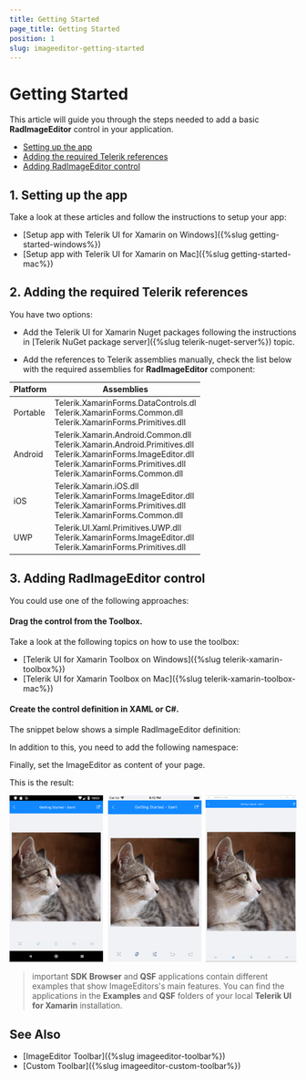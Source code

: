 ```yaml
---
title: Getting Started
page_title: Getting Started
position: 1
slug: imageeditor-getting-started
---
```


# Getting Started

This article will guide you through the steps needed to add a basic **RadImageEditor** control in your application.

* [Setting up the app](#1-setting-up-the-app)
* [Adding the required Telerik references](#2-adding-the-required-telerik-references)
* [Adding RadImageEditor control](#3-adding-radimageeditor-control)

## 1. Setting up the app

Take a look at these articles and follow the instructions to setup your app:

- [Setup app with Telerik UI for Xamarin on Windows]({%slug getting-started-windows%})
- [Setup app with Telerik UI for Xamarin on Mac]({%slug getting-started-mac%})

## 2. Adding the required Telerik references

You have two options:

* Add the Telerik UI for Xamarin Nuget packages following the instructions in [Telerik NuGet package server]({%slug telerik-nuget-server%}) topic.

* Add the references to Telerik assemblies manually, check the list below with the required assemblies for **RadImageEditor** component:

| Platform | Assemblies |
| -------- | ---------- |
| Portable | Telerik.XamarinForms.DataControls.dl<br/>Telerik.XamarinForms.Common.dll<br/>Telerik.XamarinForms.Primitives.dll |
| Android  | Telerik.Xamarin.Android.Common.dll<br/>Telerik.Xamarin.Android.Primitives.dll<br/>Telerik.XamarinForms.ImageEditor.dll<br/> Telerik.XamarinForms.Primitives.dll<br/> Telerik.XamarinForms.Common.dll |
| iOS      | Telerik.Xamarin.iOS.dll <br/>Telerik.XamarinForms.ImageEditor.dll<br/>Telerik.XamarinForms.Primitives.dll<br/>Telerik.XamarinForms.Common.dll |
| UWP      | Telerik.UI.Xaml.Primitives.UWP.dll<br/>Telerik.XamarinForms.ImageEditor.dll<br/>Telerik.XamarinForms.Primitives.dll |

## 3. Adding RadImageEditor control

You could use one of the following approaches:

#### Drag the control from the Toolbox. 

Take a look at the following topics on how to use the toolbox:

* [Telerik UI for Xamarin Toolbox on Windows]({%slug telerik-xamarin-toolbox%})
* [Telerik UI for Xamarin Toolbox on Mac]({%slug telerik-xamarin-toolbox-mac%})
	
#### Create the control definition in XAML or C#.

The snippet below shows a simple RadImageEditor definition:



In addition to this, you need to add the following namespace:



Finally, set the ImageEditor as content of your page.

This is the result:

![ImageEditor Getting Started Example](images/imageeditor-getting-started.png "ImageEditor Getting Started Example")

>important **SDK Browser** and **QSF** applications contain different examples that show ImageEditors's main features. You can find the applications in the **Examples** and **QSF** folders of your local **Telerik UI for Xamarin** installation.

## See Also

- [ImageEditor Toolbar]({%slug imageeditor-toolbar%})
- [Custom Toolbar]({%slug imageeditor-custom-toolbar%})
